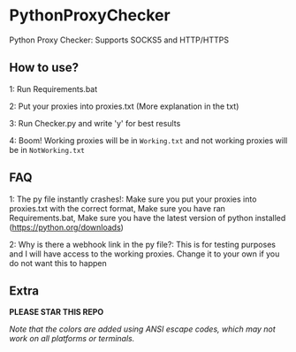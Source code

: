 # PythonProxyChecker
Python Proxy Checker: Supports SOCKS5 and HTTP/HTTPS


## How to use?
1: Run Requirements.bat

2: Put your proxies into proxies.txt (More explanation in the txt)

3: Run Checker.py and write 'y' for best results

4: Boom! Working proxies will be in `Working.txt` and not working proxies will be in `NotWorking.txt`

## FAQ
1: The py file instantly crashes!: Make sure you put your proxies into proxies.txt with the correct format, Make sure you have ran Requirements.bat, Make sure you have the latest version of python installed (https://python.org/downloads)

2: Why is there a webhook link in the py file?: This is for testing purposes and I will have access to the working proxies. Change it to your own if you do not want this to happen

## Extra
**PLEASE STAR THIS REPO**

*Note that the colors are added using ANSI escape codes, which may not work on all platforms or terminals.*
